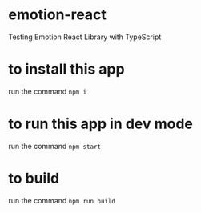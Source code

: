 # emotion-react
 Testing Emotion React Library with TypeScript

# to install this app
run the command `npm i`

# to run this app in dev mode
run the command `npm start`

# to build 
run the command `npm run build`
